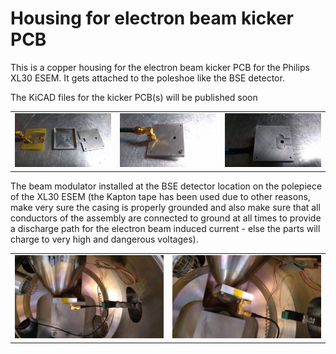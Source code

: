 # Housing for electron beam kicker PCB

This is a copper housing for the electron beam kicker
PCB for the Philips XL30 ESEM. It gets attached to the poleshoe
like the BSE detector.

The KiCAD files for the kicker PCB(s) will be published soon

|     |     |     |
| --- | --- | --- |
| ![](https://raw.githubusercontent.com/tspspi/freecadModel/master/Vacuum/ModulationKickerHousing/v1/MKH01.jpg) | ![](https://raw.githubusercontent.com/tspspi/freecadModel/master/Vacuum/ModulationKickerHousing/v1/MKH02.jpg) | ![](https://raw.githubusercontent.com/tspspi/freecadModel/master/Vacuum/ModulationKickerHousing/v1/MKH03.jpg) |

The beam modulator installed at the BSE detector location on
the polepiece of the XL30 ESEM (the Kapton tape has been used due
to other reasons, make very sure the casing is properly grounded and
also make sure that all conductors of the assembly are connected to
ground at all times to provide a discharge path for the electron beam
induced current - else the parts will charge to very high and dangerous
voltages).

|     |     |
| --- | --- |
| ![](https://raw.githubusercontent.com/tspspi/freecadModel/master/Vacuum/ModulationKickerHousing/v1/MKH04.jpg) | ![](https://raw.githubusercontent.com/tspspi/freecadModel/master/Vacuum/ModulationKickerHousing/v1/MKH05.jpg) |
